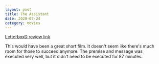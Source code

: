 ```yaml
---
layout: post
title: The Assistant
date: 2020-07-24
category: movies
---
```

 
[LetterboxD review link](https://letterboxd.com/samarthbhaskar/film/the-assistant-2019/)

This would have been a great short film. It doesn't seem like there's much room for those to succeed anymore. The premise and message was executed very well, but it didn't need to be executed for 87 minutes.
